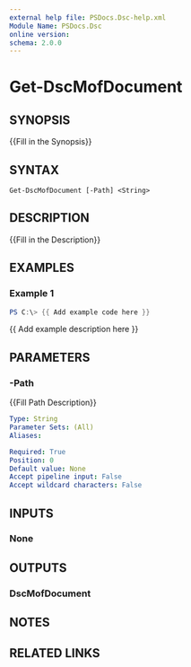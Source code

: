 ```yaml
---
external help file: PSDocs.Dsc-help.xml
Module Name: PSDocs.Dsc
online version: 
schema: 2.0.0
---
```


# Get-DscMofDocument

## SYNOPSIS

{{Fill in the Synopsis}}

## SYNTAX

```text
Get-DscMofDocument [-Path] <String>
```

## DESCRIPTION

{{Fill in the Description}}

## EXAMPLES

### Example 1

```powershell
PS C:\> {{ Add example code here }}
```

{{ Add example description here }}

## PARAMETERS

### -Path

{{Fill Path Description}}

```yaml
Type: String
Parameter Sets: (All)
Aliases:

Required: True
Position: 0
Default value: None
Accept pipeline input: False
Accept wildcard characters: False
```

## INPUTS

### None

## OUTPUTS

### DscMofDocument

## NOTES

## RELATED LINKS
